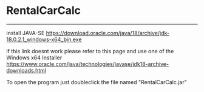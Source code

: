 # RentalCarCalc
---
install JAVA-SE https://download.oracle.com/java/18/archive/jdk-18.0.2.1_windows-x64_bin.exe

if this link doesnt work please refer to this page and use one of the Windows x64 Installer https://www.oracle.com/java/technologies/javase/jdk18-archive-downloads.html

To open the program just doubleclick the file named "RentalCarCalc.jar"